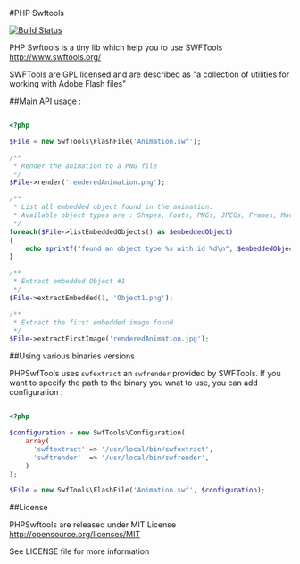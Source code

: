#PHP Swftools

[![Build Status](https://secure.travis-ci.org/alchemy-fr/PHPSwftools.png?branch=master)](http://travis-ci.org/alchemy-fr/PHPSwftools)

PHP Swftools is a tiny lib which help you to use SWFTools http://www.swftools.org/

SWFTools are GPL licensed and are described as "a collection of utilities for
working with Adobe Flash files"


##Main API usage :

```php

<?php

$File = new SwfTools\FlashFile('Animation.swf');

/**
 * Render the animation to a PNG file
 */
$File->render('renderedAnimation.png');

/**
 * List all embedded object found in the animation.
 * Available object types are : Shapes, Fonts, PNGs, JPEGs, Frames, MovieClip
 */
foreach($File->listEmbeddedObjects() as $embeddedObject)
{
    echo sprintf("found an object type %s with id %d\n", $embeddedObject->getType(), $embeddedObject->getId());
}

/**
 * Extract embedded Object #1
 */
$File->extractEmbedded(1, 'Object1.png');

/**
 * Extract the first embedded image found
 */
$File->extractFirstImage('renderedAnimation.jpg');


```

##Using various binaries versions

PHPSwfTools uses ``swfextract`` an ``swfrender`` provided by SWFTools. If you want to
specify the path to the binary you wnat to use, you can add configuration :

```php

<?php

$configuration = new SwfTools\Configuration(
    array(
      'swftextract' => '/usr/local/bin/swfextract',
      'swftrender'  => '/usr/local/bin/swfrender',
    )
);

$File = new SwfTools\FlashFile('Animation.swf', $configuration);

```

##License

PHPSwftools are released under MIT License http://opensource.org/licenses/MIT

See LICENSE file for more information

